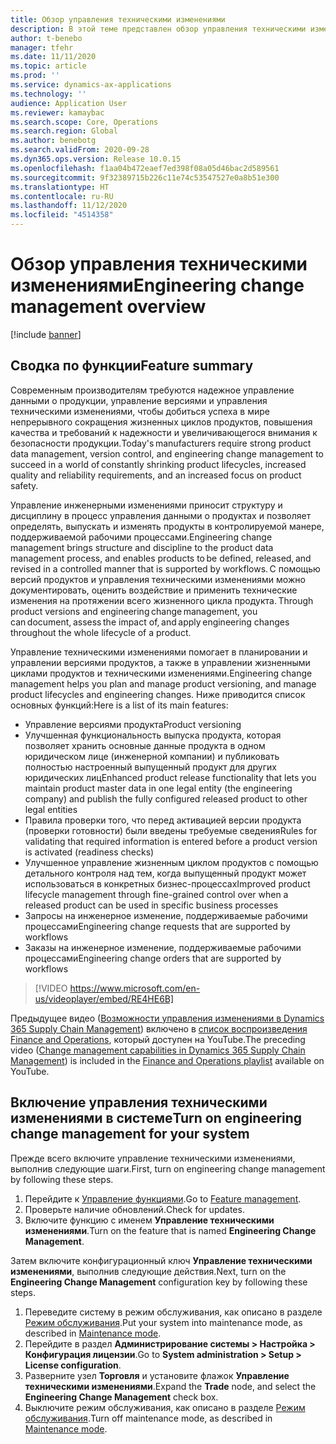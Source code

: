 ```yaml
---
title: Обзор управления техническими изменениями
description: В этой теме представлен обзор управления техническими изменениями, который помогает в планировании и управлении версиями продуктов, а также в управлении жизненными циклами продуктов и техническими изменениями.
author: t-benebo
manager: tfehr
ms.date: 11/11/2020
ms.topic: article
ms.prod: ''
ms.service: dynamics-ax-applications
ms.technology: ''
audience: Application User
ms.reviewer: kamaybac
ms.search.scope: Core, Operations
ms.search.region: Global
ms.author: benebotg
ms.search.validFrom: 2020-09-28
ms.dyn365.ops.version: Release 10.0.15
ms.openlocfilehash: f1aa04b472eaef7ed398f08a05d46bac2d589561
ms.sourcegitcommit: 9f32389715b226c11e74c53547527e0a8b51e300
ms.translationtype: HT
ms.contentlocale: ru-RU
ms.lasthandoff: 11/12/2020
ms.locfileid: "4514358"
---
```

# <a name="engineering-change-management-overview"></a><span data-ttu-id="aab8b-103">Обзор управления техническими изменениями</span><span class="sxs-lookup"><span data-stu-id="aab8b-103">Engineering change management overview</span></span>

[!include [banner](../includes/banner.md)]

## <a name="feature-summary"></a><span data-ttu-id="aab8b-104">Сводка по функции</span><span class="sxs-lookup"><span data-stu-id="aab8b-104">Feature summary</span></span>

<span data-ttu-id="aab8b-105">Современным производителям требуются надежное управление данными о продукции, управление версиями и управления техническими изменениями, чтобы добиться успеха в мире непрерывного сокращения жизненных циклов продуктов, повышения качества и требований к надежности и увеличивающегося внимания к безопасности продукции.</span><span class="sxs-lookup"><span data-stu-id="aab8b-105">Today's manufacturers require strong product data management, version control, and engineering change management to succeed in a world of constantly shrinking product lifecycles, increased quality and reliability requirements, and an increased focus on product safety.</span></span>

<span data-ttu-id="aab8b-106">Управление инженерными изменениями приносит структуру и дисциплину в процесс управления данными о продуктах и позволяет определять, выпускать и изменять продукты в контролируемой манере, поддерживаемой рабочими процессами.</span><span class="sxs-lookup"><span data-stu-id="aab8b-106">Engineering change management brings structure and discipline to the product data management process, and enables products to be defined, released, and revised in a controlled manner that is supported by workflows.</span></span><span data-ttu-id="aab8b-107"> С помощью версий продуктов и управления техническими изменениями можно документировать, оценить воздействие и применить технические изменения на протяжении всего жизненного цикла продукта.</span><span class="sxs-lookup"><span data-stu-id="aab8b-107"> Through product versions and engineering change management, you can document, assess the impact of, and apply engineering changes throughout the whole lifecycle of a product.</span></span>

<span data-ttu-id="aab8b-108">Управление техническими изменениями помогает в планировании и управлении версиями продуктов, а также в управлении жизненными циклами продуктов и техническими изменениями.</span><span class="sxs-lookup"><span data-stu-id="aab8b-108">Engineering change management helps you plan and manage product versioning, and manage product lifecycles and engineering changes.</span></span> <span data-ttu-id="aab8b-109">Ниже приводится список основных функций:</span><span class="sxs-lookup"><span data-stu-id="aab8b-109">Here is a list of its main features:</span></span>

- <span data-ttu-id="aab8b-110">Управление версиями продукта</span><span class="sxs-lookup"><span data-stu-id="aab8b-110">Product versioning</span></span>
- <span data-ttu-id="aab8b-111">Улучшенная функциональность выпуска продукта, которая позволяет хранить основные данные продукта в одном юридическом лице (инженерной компании) и публиковать полностью настроенный выпущенный продукт для других юридических лиц</span><span class="sxs-lookup"><span data-stu-id="aab8b-111">Enhanced product release functionality that lets you maintain product master data in one legal entity (the engineering company) and publish the fully configured released product to other legal entities</span></span>
- <span data-ttu-id="aab8b-112">Правила проверки того, что перед активацией версии продукта (проверки готовности) были введены требуемые сведения</span><span class="sxs-lookup"><span data-stu-id="aab8b-112">Rules for validating that required information is entered before a product version is activated (readiness checks)</span></span>
- <span data-ttu-id="aab8b-113">Улучшенное управление жизненным циклом продуктов с помощью детального контроля над тем, когда выпущенный продукт может использоваться в конкретных бизнес-процессах</span><span class="sxs-lookup"><span data-stu-id="aab8b-113">Improved product lifecycle management through fine-grained control over when a released product can be used in specific business processes</span></span>
- <span data-ttu-id="aab8b-114">Запросы на инженерное изменение, поддерживаемые рабочими процессами</span><span class="sxs-lookup"><span data-stu-id="aab8b-114">Engineering change requests that are supported by workflows</span></span>
- <span data-ttu-id="aab8b-115">Заказы на инженерное изменение, поддерживаемые рабочими процессами</span><span class="sxs-lookup"><span data-stu-id="aab8b-115">Engineering change orders that are supported by workflows</span></span>

> [!VIDEO https://www.microsoft.com/en-us/videoplayer/embed/RE4HE6B]

<span data-ttu-id="aab8b-116">Предыдущее видео ([Возможности управления изменениями в Dynamics 365 Supply Chain Management](https://youtu.be/N313FqvRuBc)) включено в [список воспроизведения Finance and Operations](https://www.youtube.com/playlist?list=PLcakwueIHoT_SYfIaPGoOhloFoCXiUSyW), который доступен на YouTube.</span><span class="sxs-lookup"><span data-stu-id="aab8b-116">The preceding video ([Change management capabilities in Dynamics 365 Supply Chain Management](https://youtu.be/N313FqvRuBc)) is included in the [Finance and Operations playlist](https://www.youtube.com/playlist?list=PLcakwueIHoT_SYfIaPGoOhloFoCXiUSyW) available on YouTube.</span></span>

## <a name="turn-on-engineering-change-management-for-your-system"></a><span data-ttu-id="aab8b-117">Включение управления техническими изменениями в системе</span><span class="sxs-lookup"><span data-stu-id="aab8b-117">Turn on engineering change management for your system</span></span>

<span data-ttu-id="aab8b-118">Прежде всего включите управление техническими изменениями, выполнив следующие шаги.</span><span class="sxs-lookup"><span data-stu-id="aab8b-118">First, turn on engineering change management by following these steps.</span></span>

1. <span data-ttu-id="aab8b-119">Перейдите к [Управление функциями](../../fin-ops-core/fin-ops/get-started/feature-management/feature-management-overview.md).</span><span class="sxs-lookup"><span data-stu-id="aab8b-119">Go to [Feature management](../../fin-ops-core/fin-ops/get-started/feature-management/feature-management-overview.md).</span></span>
1. <span data-ttu-id="aab8b-120">Проверьте наличие обновлений.</span><span class="sxs-lookup"><span data-stu-id="aab8b-120">Check for updates.</span></span>
1. <span data-ttu-id="aab8b-121">Включите функцию с именем **Управление техническими изменениями**.</span><span class="sxs-lookup"><span data-stu-id="aab8b-121">Turn on the feature that is named **Engineering Change Management**.</span></span>

<span data-ttu-id="aab8b-122">Затем включите конфигурационный ключ **Управление техническими изменениями**, выполнив следующие действия.</span><span class="sxs-lookup"><span data-stu-id="aab8b-122">Next, turn on the **Engineering Change Management** configuration key by following these steps.</span></span>

1. <span data-ttu-id="aab8b-123">Переведите систему в режим обслуживания, как описано в разделе [Режим обслуживания](../../fin-ops-core/dev-itpro/sysadmin/maintenance-mode.md).</span><span class="sxs-lookup"><span data-stu-id="aab8b-123">Put your system into maintenance mode, as described in [Maintenance mode](../../fin-ops-core/dev-itpro/sysadmin/maintenance-mode.md).</span></span>
1. <span data-ttu-id="aab8b-124">Перейдите в раздел **Администрирование системы \> Настройка \> Конфигурация лицензии**.</span><span class="sxs-lookup"><span data-stu-id="aab8b-124">Go to **System administration \> Setup \> License configuration**.</span></span>
1. <span data-ttu-id="aab8b-125">Разверните узел **Торговля** и установите флажок **Управление техническими изменениями**.</span><span class="sxs-lookup"><span data-stu-id="aab8b-125">Expand the **Trade** node, and select the **Engineering Change Management** check box.</span></span>
1. <span data-ttu-id="aab8b-126">Выключите режим обслуживания, как описано в разделе [Режим обслуживания](../../fin-ops-core/dev-itpro/sysadmin/maintenance-mode.md).</span><span class="sxs-lookup"><span data-stu-id="aab8b-126">Turn off maintenance mode, as described in [Maintenance mode](../../fin-ops-core/dev-itpro/sysadmin/maintenance-mode.md).</span></span>
